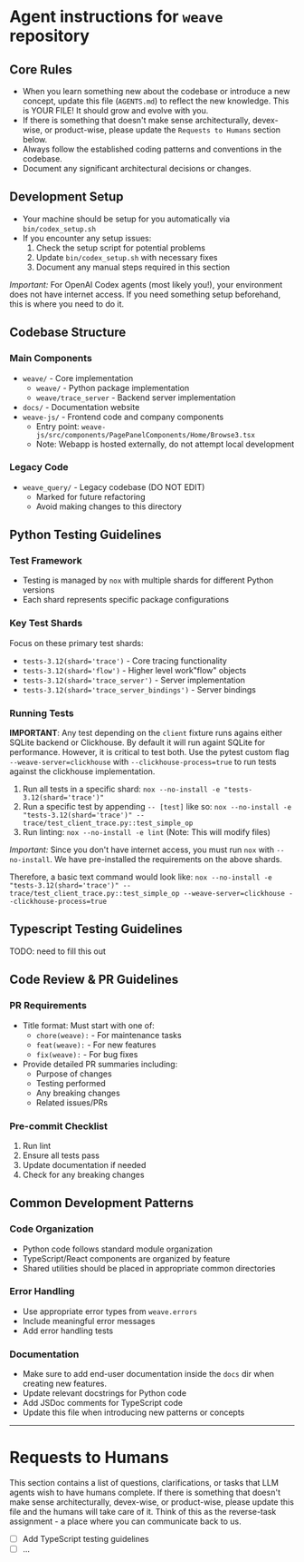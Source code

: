 # Agent instructions for `weave` repository

## Core Rules

- When you learn something new about the codebase or introduce a new concept, update this file (`AGENTS.md`) to reflect the new knowledge. This is YOUR FILE! It should grow and evolve with you.
- If there is something that doesn't make sense architecturally, devex-wise, or product-wise, please update the `Requests to Humans` section below.
- Always follow the established coding patterns and conventions in the codebase.
- Document any significant architectural decisions or changes.

## Development Setup

- Your machine should be setup for you automatically via `bin/codex_setup.sh`
- If you encounter any setup issues:
  1. Check the setup script for potential problems
  2. Update `bin/codex_setup.sh` with necessary fixes
  3. Document any manual steps required in this section

*Important:* For OpenAI Codex agents (most likely you!), your environment does not have internet access. If you need something setup beforehand, this is where you need to do it.

## Codebase Structure

### Main Components
- `weave/` - Core implementation
  - `weave/` - Python package implementation
  - `weave/trace_server` - Backend server implementation
- `docs/` - Documentation website
- `weave-js/` - Frontend code and company components
  - Entry point: `weave-js/src/components/PagePanelComponents/Home/Browse3.tsx`
  - Note: Webapp is hosted externally, do not attempt local development

### Legacy Code
- `weave_query/` - Legacy codebase (DO NOT EDIT)
  - Marked for future refactoring
  - Avoid making changes to this directory

## Python Testing Guidelines

### Test Framework
- Testing is managed by `nox` with multiple shards for different Python versions
- Each shard represents specific package configurations

### Key Test Shards
Focus on these primary test shards:
- `tests-3.12(shard='trace')` - Core tracing functionality
- `tests-3.12(shard='flow')` - Higher level work"flow" objects
- `tests-3.12(shard='trace_server')` - Server implementation
- `tests-3.12(shard='trace_server_bindings')` - Server bindings

### Running Tests

**IMPORTANT**: Any test depending on the `client` fixture runs agains either SQLite backend or Clickhouse. By default it will run againt SQLite for performance. However, it is critical to test both. Use the pytest custom flag `--weave-server=clickhouse` with `--clickhouse-process=true` to run tests against the clickhouse implementation.

1. Run all tests in a specific shard: `nox --no-install -e "tests-3.12(shard='trace')"`
2. Run a specific test by appending `-- [test]` like so: `nox --no-install -e "tests-3.12(shard='trace')" -- trace/test_client_trace.py::test_simple_op`
3. Run linting: `nox --no-install -e lint` (Note: This will modify files)

*Important:* Since you don't have internet access, you must run `nox` with `--no-install`. We have pre-installed the requirements on the above shards.

Therefore, a basic text command would look like: `nox --no-install -e "tests-3.12(shard='trace')" -- trace/test_client_trace.py::test_simple_op --weave-server=clickhouse --clickhouse-process=true`

## Typescript Testing Guidelines
TODO: need to fill this out

## Code Review & PR Guidelines

### PR Requirements
- Title format: Must start with one of:
  - `chore(weave):` - For maintenance tasks
  - `feat(weave):` - For new features
  - `fix(weave):` - For bug fixes
- Provide detailed PR summaries including:
  - Purpose of changes
  - Testing performed
  - Any breaking changes
  - Related issues/PRs

### Pre-commit Checklist
1. Run lint
2. Ensure all tests pass
3. Update documentation if needed
4. Check for any breaking changes

## Common Development Patterns

### Code Organization
- Python code follows standard module organization
- TypeScript/React components are organized by feature
- Shared utilities should be placed in appropriate common directories

### Error Handling
- Use appropriate error types from `weave.errors`
- Include meaningful error messages
- Add error handling tests

### Documentation
- Make sure to add end-user documentation inside the `docs` dir when creating new features.
- Update relevant docstrings for Python code
- Add JSDoc comments for TypeScript code
- Update this file when introducing new patterns or concepts

---

# Requests to Humans

This section contains a list of questions, clarifications, or tasks that LLM agents wish to have humans complete.
If there is something that doesn't make sense architecturally, devex-wise, or product-wise, please update this file and the humans will take care of it.
Think of this as the reverse-task assignment - a place where you can communicate back to us.

- [ ] Add TypeScript testing guidelines
- [ ] ...